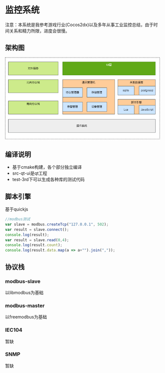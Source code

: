 # 监控系统
注意：本系统是我参考游戏行业(Cocos2dx)以及多年从事工业监控总结，由于时间关系和精力所限，进度会很慢。

## 架构图
![架构图](doc/architecture.png)


## 编译说明
- 基于cmake构建，各个部分独立编译
- src-qt-ui是qt工程
- test-3rd下可以生成各种库的测试代码

## 脚本引擎
基于quickjs

``` js
//modbus测试
var slave = modbus.createTcp("127.0.0.1", 502);
var result = slave.connect();
console.log(result);
var result = slave.read(0,4);
console.log(result.count);
console.log(result.data.map(a => a+"").join(","));
```

## 协议栈

### modbus-slave
以libmodbus为基础

### modbus-master
以freemodbus为基础

### IEC104
暂缺

### SNMP
暂缺